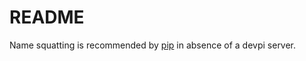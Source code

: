 # README

Name squatting is recommended by [pip](https://github.com/pypa/pip/issues/8606#issuecomment-661775020) in absence of a devpi server.
